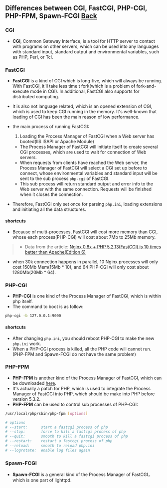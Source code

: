 ## Differences between CGI, FastCGI, PHP-CGI, PHP-FPM, Spawn-FCGI [Back](./qa.md)

### CGI

- **CGI**, Common Gateway Interface, is a tool for HTTP server to contact with programs on other servers, which can be used into any languages with standard input, standard output and environmental variables, such as PHP, Perl, or Tcl.

### FastCGI

- **FastCGI** is a kind of CGI which is long-live, which will always be running. With FastCGI, it'll take less time t fork(which is a problem of fork-and-execute mode in CGI). In additional, FastCGI also supports for distributed computing.
- It is also not language related, which is an opened extension of CGI, which is used to keep CGI running in the memory. It's well-known that loading of CGI has been the main reason of low performance.

- the main process of running FastCGI:
    1. Loading the Process Manager of FastCGI when a Web server has booted(IIS ISAPI or Apache Module)
    - The Process Manager of FastCGI will initiate itself to create several CGI processes, which are used to wait for connection of Web servers.
    - When requests from clients have reached the Web server, the Process Manager of FastCGI will select a CGI set up before to connect, whose environmental variables and standard input will be sent to the sub process `php-cgi` of FastCGI.
    - This sub process will return standard output and error info to the Web server with the same connection. Requests will be finished when it closes the connection.
- Therefore, FastCGI only set once for parsing `php.ini`, loading extensions and initiating all the data structures.

#### shortcuts

- Because of multi-processes, FastCGI will cost more memory than CGI, whose each process(PHP-CGI) will cost about 7Mb to 25Mb memory.

> - Data from the article: [Nginx 0.8x + PHP 5.2.13(FastCGI) is 10 times better than Apache(Edition 6)](http://blog.s135.com/nginx_php_v6/)
- when 30k connection happens in parallel, 10 Nginx processes will only cost 150Mb Mem(15Mb * 10), and 64 PHP-CGI will only cost about 1280Mb(20Mb * 64).

### PHP-CGI

- **PHP-CGI** is one kind of the Process Manager of FastCGI, which is within php itself.
- The command to boot is as follow:

```bash
php-cgi -b 127.0.0.1:9000
```

#### shortcuts

- After changing `php.ini`, you should reboot PHP-CGI to make the new `php.ini` work.
- When a PHP-CGI process is killed, all the PHP code will cannot run.(PHP-FPM and Spawn-FCGI do not have the same problem)

### PHP-FPM

- **PHP-FPM** is another kind of the Process Manager of FastCGI, which can be downloaded [here](http://php-fpm.org/download).
- It's actually a patch for PHP, which is used to integrate the Process Manager of FastCGI into PHP, which should be make into PHP before version 5.3.2.
- **PHP-FPM** can be used to control sub processes of PHP-CGI:

```bash
/usr/local/php/sbin/php-fpm [options]

# options
# --start:      start a fastcgi process of php
# --stop:       force to kill a fastcgi process of php
# --quit:       smooth to kill a fastcgi process of php
# --restart:    restart a fastcgi process of php
# --reload:     smooth to reload php.ini
# --logrotate:  enable log files again
```

### Spawn-FCGI

- **Spawn-FCGI** is a general kind of the Process Manager of FastCGI， which is one part of lighttpd.
